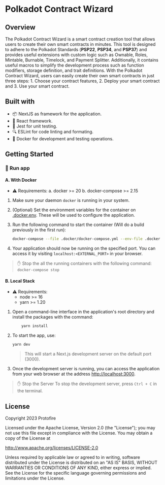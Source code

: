 # Polkadot Contract Wizard

## Overview

The Polkadot Contract Wizard is a smart contract creation tool that allows users to create their own smart contracts in minutes. This tool is designed to adhere to the Polkadot Standards (**PSP22**, **PSP34**, and **PSP37**) and provides useful extensions with custom logic such as Ownable, Roles, Mintable, Burnable, Timelock, and Payment Splitter. Additionally, it contains useful macros to simplify the development process such as function modifiers, storage definition, and trait definitions. With the Polkadot Contract Wizard, users can easily create their own smart contracts in just three steps: 1. Choose your contract features, 2. Deploy your smart contract and 3. Use your smart contract.

## Built with

- 📦 NextJS as framework for the application.
- 📘 React framework.
- 🧪 Jest for unit testing.
- 🔍 ESLint for code linting and formating.
- 🐳 Docker for development and testing operations.

## Getting Started

### 🚀 Run app

#### A. With Docker

- ⚠️ Requirements:
    a. docker >= 20
    b. docker-compose >= 2.15

1. Make sure your daemon `docker` is running in your system.

2. (Optional) Set the environment variables for the container on [.docker.env](./.docker/dev/.docker.env). These will be used to configure the application.

3. Run the following command to start the container (Will do a build previously in the first run):

    ```bash
    docker-compose --file .docker/docker-compose.yml --env-file .docker/dev/.docker.env up
    ```

4. Your application should now be running on the specified port. You can access it by visiting `localhost:<EXTERNAL_PORT>` in your browser.

> ✋ Stop the all the running containers with the following command:
> `docker-compose stop`

#### B. Local Stack

- ⚠️ Requirements:
  - node >= 16
  - yarn >= 1.20

1. Open a command-line interface in the application's root directory and install the packages with the command:

    ```bash
        yarn install
    ```

2. To start the app, use:

    ```bash
    yarn dev
    ```

    > This will start a Next.js development server on the default port (3000).

3. Once the development server is running, you can access the application from your web browser at the address [http://localhost:3000](http://localhost:3000).

> ✋ Stop the Server
> To stop the development server, press `Ctrl + C` in the terminal.

## License

Copyright 2023 Protofire

Licensed under the Apache License, Version 2.0 (the "License");
you may not use this file except in compliance with the License.
You may obtain a copy of the License at

<http://www.apache.org/licenses/LICENSE-2.0>

Unless required by applicable law or agreed to in writing, software
distributed under the License is distributed on an "AS IS" BASIS,
WITHOUT WARRANTIES OR CONDITIONS OF ANY KIND, either express or implied.
See the License for the specific language governing permissions and
limitations under the License.
